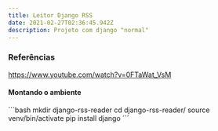 ```yaml
---
title: Leitor Django RSS
date: 2021-02-27T02:36:45.942Z
description: Projeto com django "normal"
---
```

### Referências

https://www.youtube.com/watch?v=0FTaWat_VsM

#### Montando o ambiente

´´´bash
mkdir django-rss-reader
cd django-rss-reader/
source venv/bin/activate
pip install django
´´´

